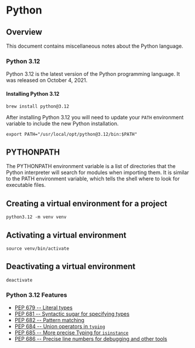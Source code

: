 # Python

## Overview

This document contains miscellaneous notes about the Python language.

### Python 3.12

Python 3.12 is the latest version of the Python programming language. It was released on October 4, 2021.

#### Installing Python 3.12

```shell
brew install python@3.12
```

After installing Python 3.12 you will need to update your `PATH` environment variable to include the new Python installation.

```shell
export PATH="/usr/local/opt/python@3.12/bin:$PATH"
```

## PYTHONPATH

The PYTHONPATH environment variable is a list of directories that the Python interpreter will search for modules 
when importing them. It is similar to the PATH environment variable, which tells the shell where to look for executable files.

## Creating a virtual environment for a project

```shell
python3.12 -m venv venv
```

## Activating a virtual environment

```shell
source venv/bin/activate
```

## Deactivating a virtual environment

```shell
deactivate
```

### Python 3.12 Features

- [PEP 679 -- Literal types](https://peps.python.org/pep-0679/)
- [PEP 681 -- Syntactic sugar for specifying types](https://peps.python.org/pep-0681/)
- [PEP 682 -- Pattern matching](https://peps.python.org/pep-0682/)
- [PEP 684 -- Union operators in `typing`](https://peps.python.org/pep-0684/)
- [PEP 685 -- More precise Typing for `isinstance`](https://peps.python.org/pep-0685/)
- [PEP 686 -- Precise line numbers for debugging and other tools](https://peps.python.org/pep-0686/)